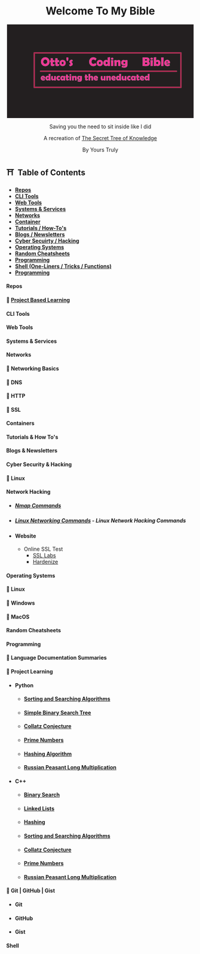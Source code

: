 <p align="center">
    <h1 align = "center">Welcome To My Bible</h1>
</p>
<div align = "center">
    <img align = "center" src="assets/Untitled.png" />
    <p align = "center">Saving you the need to sit inside like I did</p>
</div>
<p align="center">A recreation of <a href="https://github.com/trimstray/the-book-of-secret-knowledge">The Secret Tree of Knowledge</a></p>
<p align = "center">By Yours Truly</p>

## ⛩️ &nbsp;Table of Contents

- **[Repos](#repos)**
- **[CLI Tools](#cli-tools)**
- **[Web Tools](#web-tools)**
- **[Systems & Services](#systems--services)**
- **[Networks](#networks)**
- **[Container](#containers)**
- **[Tutorials / How-To's](#tutorials--how-tos)**
- **[Blogs / Newsletters](#blogs--newsletters)**
- **[Cyber Secuirty / Hacking](#cyber-security--hacking)**
- **[Operating Systems](#operating-systems)**
- **[Random Cheatsheets](#random-cheatsheets)**
- **[Programming](#programming)**
- **[Shell (One-Liners / Tricks / Functions)](#shell)**
- **[Programming](#programming)**

#### Repos

#### 🏯 [Project Based Learning](https://github.com/Filip-Nachov/project-based-learning)

#### CLI Tools

#### Web Tools

#### Systems & Services

#### Networks

#### 🏯 Networking Basics

#### 🏯 DNS

#### 🏯 HTTP

#### 🏯 SSL

#### Containers

#### Tutorials & How To's

#### Blogs & Newsletters

#### Cyber Security & Hacking

#### 🏯 Linux

#### Network Hacking

- ##### [Nmap Commands](https://github.com/ottojonas/ottos-bible/blob/main/cyber-security-and-hacking/nmap-commands.md)

- ##### [Linux Networking Commands](https://github.com/ottojonas/ottos-bible/blob/main/cyber-security-and-hacking/linux/network-hacking/basic-network-hacking-cheatsheet.md) - Linux Network Hacking Commands
- #### Website
  - Online SSL Test
    - [SSL Labs](ssllabs.com)
    - [Hardenize](hardenize.com)

#### Operating Systems

#### 🏯 Linux

#### 🏯 Windows

#### 🏯 MacOS

#### Random Cheatsheets

#### Programming

#### 🏯 Language Documentation Summaries

#### 🏯 Project Learning

- #### Python

  - #### [Sorting and Searching Algorithms](programming/project-learning/python/algorithms/sorting-and-searching-algorithms.py)
  - #### [Simple Binary Search Tree](programming/project-learning/python/algorithms/simple-binary-search-tree.py)
  - #### [Collatz Conjecture](programming/project-learning/python/maths/collatz-conjecture.py)
  - #### [Prime Numbers](programming/project-learning/python/maths/prime-numbers.py)
  - #### [Hashing Algorithm](programming/project-learning/python/algorithms/hashing.py)
  - #### [Russian Peasant Long Multiplication](programming/project-learning/python/maths/russian-peasant-long-multiplication.py)

- #### C++
  - #### [Binary Search](programming/project-learning/c++/algorithms/Binary_Search.cpp)
  - #### [Linked Lists](programming/project-learning/c++/algorithms/Linked_Lists.cpp)
  - #### [Hashing](programming/project-learning/c++/algorithms/hashing.cpp)
  - #### [Sorting and Searching Algorithms](programming/project-learning/c++/algorithms/sorting_and_searching_algos.cpp)
  - #### [Collatz Conjecture](programming/project-learning/c++/maths/collatz_conjecture.cpp)
  - #### [Prime Numbers](programming/project-learning/c++/maths/prime_numbers.cpp)
  - #### [Russian Peasant Long Multiplication](programming/project-learning/c++/maths/russian_peasant_long_multiplication.cpp)

#### 🏯 Git | GitHub | Gist

- #### Git
- #### GitHub
- #### Gist

#### Shell
